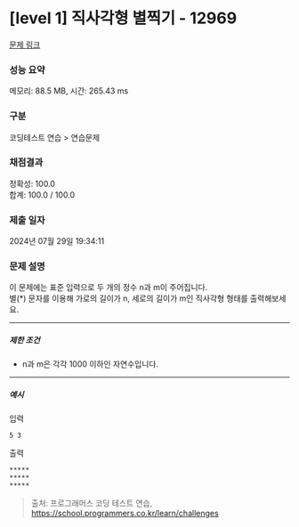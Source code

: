 # [level 1] 직사각형 별찍기 - 12969 

[문제 링크](https://school.programmers.co.kr/learn/courses/30/lessons/12969) 

### 성능 요약

메모리: 88.5 MB, 시간: 265.43 ms

### 구분

코딩테스트 연습 > 연습문제

### 채점결과

정확성: 100.0<br/>합계: 100.0 / 100.0

### 제출 일자

2024년 07월 29일 19:34:11

### 문제 설명

<p>이 문제에는 표준 입력으로 두 개의 정수 n과 m이 주어집니다.<br>
별(*) 문자를 이용해 가로의 길이가 n, 세로의 길이가 m인 직사각형 형태를 출력해보세요.</p>

<hr>

<h5>제한 조건</h5>

<ul>
<li>n과 m은 각각 1000 이하인 자연수입니다.</li>
</ul>

<hr>

<h5>예시</h5>

<p>입력</p>
<div class="highlight"><pre class="codehilite"><code>5 3
</code></pre></div>
<p>출력</p>
<div class="highlight"><pre class="codehilite"><code>*****
*****
*****
</code></pre></div>

> 출처: 프로그래머스 코딩 테스트 연습, https://school.programmers.co.kr/learn/challenges